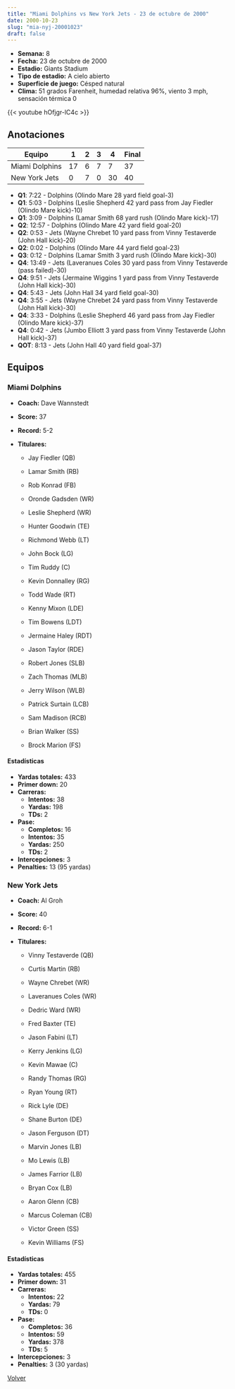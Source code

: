 ```yaml
---
title: "Miami Dolphins vs New York Jets - 23 de octubre de 2000"
date: 2000-10-23
slug: "mia-nyj-20001023"
draft: false
---
```


- **Semana:** 8
- **Fecha:** 23 de octubre de 2000
- **Estadio:** Giants Stadium
- **Tipo de estadio:** A cielo abierto
- **Superficie de juego:** Césped natural
- **Clima:** 51 grados Farenheit, humedad relativa 96%, viento 3 mph, sensación térmica 0


{{< youtube hOfjgr-lC4c >}}


## Anotaciones
| Equipo | 1 | 2 | 3 | 4 | Final |
|--------|---|---|---|---|-------|
| Miami Dolphins  | 17 | 6 | 7 | 7  | 37 |
| New York Jets  | 0 | 7 | 0 | 30  | 40 |
- **Q1**: 7:22 - Dolphins (Olindo Mare 28 yard field goal-3)
- **Q1**: 5:03 - Dolphins (Leslie Shepherd 42 yard pass from Jay Fiedler (Olindo Mare kick)-10)
- **Q1**: 3:09 - Dolphins (Lamar Smith 68 yard rush (Olindo Mare kick)-17)
- **Q2**: 12:57 - Dolphins (Olindo Mare 42 yard field goal-20)
- **Q2**: 0:53 - Jets (Wayne Chrebet 10 yard pass from Vinny Testaverde (John Hall kick)-20)
- **Q2**: 0:02 - Dolphins (Olindo Mare 44 yard field goal-23)
- **Q3**: 0:12 - Dolphins (Lamar Smith 3 yard rush (Olindo Mare kick)-30)
- **Q4**: 13:49 - Jets (Laveranues Coles 30 yard pass from Vinny Testaverde (pass failed)-30)
- **Q4**: 9:51 - Jets (Jermaine Wiggins 1 yard pass from Vinny Testaverde (John Hall kick)-30)
- **Q4**: 5:43 - Jets (John Hall 34 yard field goal-30)
- **Q4**: 3:55 - Jets (Wayne Chrebet 24 yard pass from Vinny Testaverde (John Hall kick)-30)
- **Q4**: 3:33 - Dolphins (Leslie Shepherd 46 yard pass from Jay Fiedler (Olindo Mare kick)-37)
- **Q4**: 0:42 - Jets (Jumbo Elliott 3 yard pass from Vinny Testaverde (John Hall kick)-37)
- **QOT**: 8:13 - Jets (John Hall 40 yard field goal-37)


## Equipos


### Miami Dolphins
* **Coach:** Dave Wannstedt
* **Score:** 37
* **Record:** 5-2
* **Titulares:** 

  * Jay Fiedler (QB) 

  * Lamar Smith (RB) 

  * Rob Konrad (FB) 

  * Oronde Gadsden (WR) 

  * Leslie Shepherd (WR) 

  * Hunter Goodwin (TE) 

  * Richmond Webb (LT) 

  * John Bock (LG) 

  * Tim Ruddy (C) 

  * Kevin Donnalley (RG) 

  * Todd Wade (RT) 

  * Kenny Mixon (LDE) 

  * Tim Bowens (LDT) 

  * Jermaine Haley (RDT) 

  * Jason Taylor (RDE) 

  * Robert Jones (SLB) 

  * Zach Thomas (MLB) 

  * Jerry Wilson (WLB) 

  * Patrick Surtain (LCB) 

  * Sam Madison (RCB) 

  * Brian Walker (SS) 

  * Brock Marion (FS) 

#### Estadísticas
* **Yardas totales:** 433
* **Primer down:** 20
* **Carreras:**
  * **Intentos:** 38
  * **Yardas:** 198
  * **TDs:** 2
* **Pase:**
  * **Completos:** 16
  * **Intentos:** 35
  * **Yardas:** 250
  * **TDs:** 2
* **Intercepciones:** 3
* **Penalties:** 13 (95 yardas)

### New York Jets
* **Coach:** Al Groh
* **Score:** 40
* **Record:** 6-1
* **Titulares:** 

  * Vinny Testaverde (QB) 

  * Curtis Martin (RB) 

  * Wayne Chrebet (WR) 

  * Laveranues Coles (WR) 

  * Dedric Ward (WR) 

  * Fred Baxter (TE) 

  * Jason Fabini (LT) 

  * Kerry Jenkins (LG) 

  * Kevin Mawae (C) 

  * Randy Thomas (RG) 

  * Ryan Young (RT) 

  * Rick Lyle (DE) 

  * Shane Burton (DE) 

  * Jason Ferguson (DT) 

  * Marvin Jones (LB) 

  * Mo Lewis (LB) 

  * James Farrior (LB) 

  * Bryan Cox (LB) 

  * Aaron Glenn (CB) 

  * Marcus Coleman (CB) 

  * Victor Green (SS) 

  * Kevin Williams (FS) 

#### Estadísticas
* **Yardas totales:** 455
* **Primer down:** 31
* **Carreras:**
  * **Intentos:** 22
  * **Yardas:** 79
  * **TDs:** 0
* **Pase:**
  * **Completos:** 36
  * **Intentos:** 59
  * **Yardas:** 378
  * **TDs:** 5
* **Intercepciones:** 3
* **Penalties:** 3 (30 yardas)


[Volver](/historia/2000)
